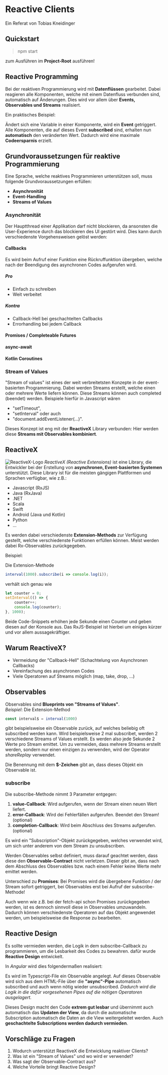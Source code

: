 # Reactive Clients
Ein Referat von Tobias Kneidinger

## Quickstart
> npm start

zum Ausführen im **Project-Root** ausführen!

## Reactive Programming
Bei der reaktiven Programmierung wird mit **Datenflüssen** gearbeitet. Dabei reagieren alle Komponenten, welche mit einem Datenfluss verbunden sind, automatisch auf Änderungen. Dies wird vor allem über **Events, Observables und Streams** realisiert.

Ein praktisches Beispiel:

Ändert sich eine Variable in einer Komponente, wird ein **Event** getriggert. Alle Komponenten, die auf dieses Event **subscribed** sind, erhalten nun **automatisch** den veränderten Wert. Dadurch wird eine maximale **Codeersparnis** erzielt.

## Grundvoraussetzungen für reaktive Programmierung
Eine Sprache, welche reaktives Programmieren unterstützen soll, muss folgende Grundvoraussetzungen erfüllen:
* **Asynchronität**
* **Event-Handling**
* **Streams of Values**

### Asynchronität
Der Hauptthread einer Applikation darf nicht blockieren, da ansonsten die User-Experience durch das blockieren des UI gestört wird. Dies kann durch verschiedenste Vorgehensweisen gelöst werden:

#### Callbacks
Es wird beim Aufruf einer Funktion eine Rückruffunktion übergeben, welche nach der Beendigung des asynchronen Codes aufgerufen wird.

##### Pro
* Einfach zu schreiben
* Weit verbeitet

##### Kontra
* Callback-Hell bei geschachtelten Callbacks
* Errorhandling bei jedem Callback

#### Promises / Completeable Futures

#### async-await

#### Kotlin Coroutines

### Stream of Values
"Stream of values" ist eines der weit verbreitetsten Konzepte in der event-basierten Programmierung. Dabei werden Streams erstellt, welche einen oder mehrere Werte liefern können. Diese Streams können auch completed (beendet) werden. Beispiele hierfür in Javascript wären 
* "setTimeout", 
* "setInterval" oder auch 
* "document.addEventListener(...)". 

Dieses Konzept ist eng mit der **ReactiveX** Library verbunden: Hier werden diese **Streams mit Observables kombiniert**.

## ReactiveX
![ReactiveX-Logo](https://janssend.files.wordpress.com/2018/03/reactivex_logo.png?w=200 "ReactiveX-Logo")
*ReactiveX (Reactive Extensions)* ist eine Library, die Entwickler bei der Erstellung von **asynchronen, Event-basierten Systemen** unterstützt. Diese Library ist für die meisten gängigen Plattformen und Sprachen verfügbar, wie z.B.:
* Javascript (RxJS)
* Java (RxJava)
* .NET
* Scala
* Swift
* Android (Java und Kotlin)
* Python
* ...

Es werden dabei verschiedenste **Extension-Methods** zur Verfügung gestellt, welche verschiedenste Funktionen erfüllen können. Meist werden dabei Rx-Observables zurückgegeben.

Beispiel:

Die Extension-Methode
``` javascript
interval(1000).subscribe(i => console.log(i));
```
verhält sich genau wie
``` javascript
let counter = 0;
setInterval(() => {
    counter++;
    console.log(counter);
}, 1000);
```

Beide Code-Snippets erhöhen jede Sekunde einen Counter und geben diesen auf der Konsole aus. Das RxJS-Beispiel ist hierbei um einiges kürzer und vor allem aussagekräftiger.

## Warum ReactiveX?
* Vermeidung der "Callback-Hell" (Schachtelung von Asynchronen Callbacks)
* Vereinfachung des asynchronen Codes
* Viele Operatoren auf Streams möglich (map, take, drop, ...)

## Observables
Observables sind **Blueprints von "Streams of Values"**.  
*Beispiel*: Die Extension-Method
``` javascript
const interval$ = interval(1000)
```

gibt beispielsweise ein Observable zurück, auf welches beliebig oft subscribed werden kann. Wird beispielsweise 2 mal subscribet, werden 2 verschiedene Streams of Values erstellt. Es werden also jede Sekunde 2 Werte pro Stream emittet. Um zu vermeiden, dass mehrere Streams erstellt werden, sondern nur einen einzigen zu verwenden, wird der Operator *shareReplay* verwendet.

Die Benennung mit dem **$-Zeichen** gibt an, dass dieses Objekt ein Observable ist.

### subscribe
Die subscribe-Methode nimmt 3 Parameter entgegen:
1. **value-Callback**: Wird aufgerufen, wenn der Stream einen neuen Wert liefert.
2. **error-Callback**: Wird dei Fehlerfällen aufgerufen. Beendet den Stream! (optional)
3. **completion-Callback**: Wird beim Abschluss des Streams aufgerufen. (optional)

Es wird ein "Subscription"-Objekt zurückgegeben, welches verwendet wird, um sich unter anderem von dem Stream zu unsubscriben.

Werden Observables selbst definiert, muss darauf geachtet werden, dass diese den **Observable-Contract** nicht verletzen. Dieser gibt an, dass nach dem Abschluss des Observables bzw. nach einem Fehler keine Werte mehr emittet werden.

Unterschied zu **Promises**: Bei Promises wird die übergebene Funktion / der Stream sofort getriggert, bei Observables erst bei Aufruf der subscribe-Methode! 

Auch wenn wie z.B. bei der fetch-api schon Promises zurückgegeben werden, ist es dennoch sinnvoll diese in Observables umzuwandeln. Dadurch können verschiedenste Operatoren auf das Objekt angewendet werden, um beispielsweise die Response zu bearbeiten.

## Reactive Design
Es sollte vermieden werden, die Logik in dem subscribe-Callback zu programmieren, um die Lesbarkeit des Codes zu bewahren. dafür wurde **Reactive Design** entwickelt.

In *Angular* wird dies folgendermaßen realisiert:

Es wird im Typescript-File ein Observable angelegt. Auf dieses Observable wird sich aus dem HTML-File über die **"async"-Pipe** automatisch subscribed und auch wenn nötig wieder unsubscribed. *Dadurch wird die Logik in die dafür vorgesehenen Pipes auf die nötigen Operatoren ausgelagert.*

Dieses Design macht den Code **extrem gut lesbar** und übernimmt auch automatisch das **Updaten der View**, da durch die automatische Subscription automatisch die Daten an die View weitergeleitet werden. Auch **geschachtelte Subscriptions werden dadurch vermieden**.



## Vorschläge zu Fragen
1. Wodurch unterstützt ReactiveX die Entwicklung reaktiver Clients?
1. Was ist ein "Stream of Values" und wo wird er verwendet?
1. Was sagt der Observable-Contract aus?
1. Welche Vorteile bringt Reactive Design?